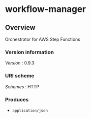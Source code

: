 # workflow-manager


<a name="overview"></a>
## Overview
Orchestrator for AWS Step Functions


### Version information
*Version* : 0.9.3


### URI scheme
*Schemes* : HTTP


### Produces

* `application/json`



